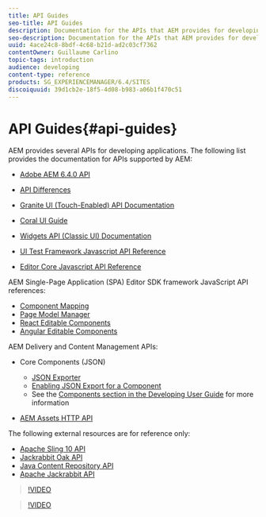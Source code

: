 ```yaml
---
title: API Guides
seo-title: API Guides
description: Documentation for the APIs that AEM provides for developing applications
seo-description: Documentation for the APIs that AEM provides for developing applications
uuid: 4ace24c8-8bdf-4c68-b21d-ad2c03cf7362
contentOwner: Guillaume Carlino
topic-tags: introduction
audience: developing
content-type: reference
products: SG_EXPERIENCEMANAGER/6.4/SITES
discoiquuid: 39d1cb2e-18f5-4d08-b983-a06b1f470c51
---
```


# API Guides{#api-guides}

AEM provides several APIs for developing applications. The following list provides the documentation for APIs supported by AEM:

* [Adobe AEM 6.4.0 API](https://helpx.adobe.com/experience-manager/6-4/sites/developing/using/reference-materials/javadoc/index.html)  

* [API Differences](https://helpx.adobe.com/experience-manager/6-4/sites/developing/using/reference-materials/diff-previous/changes.html)  

* [Granite UI (Touch-Enabled) API Documentation](https://helpx.adobe.com/experience-manager/6-4/sites/developing/using/reference-materials/granite-ui/api/index.html)  

* [Coral UI Guide](https://helpx.adobe.com/experience-manager/6-4/sites/developing/using/reference-materials/coral-ui/coralui3/index.html)  

* [Widgets API (Classic UI) Documentation](https://helpx.adobe.com/experience-manager/6-4/sites/developing/using/reference-materials/widgets-api/index.html)  

* [UI Test Framework Javascript API Reference](https://helpx.adobe.com/experience-manager/6-4/sites/developing/using/reference-materials/test-api/index.html)  

* [Editor Core Javascript API Reference](https://helpx.adobe.com/experience-manager/6-4/sites/developing/using/reference-materials/jsdoc/ui-touch/editor-core/index.html)

AEM Single-Page Application (SPA) Editor SDK framework JavaScript API references:

* [Component Mapping](https://www.npmjs.com/package/@adobe/aem-spa-component-mapping)
* [Page Model Manager](https://www.npmjs.com/package/@adobe/aem-spa-page-model-manager)
* [React Editable Components](https://www.npmjs.com/package/@adobe/aem-react-editable-components)
* [Angular Editable Components](https://www.npmjs.com/package/@adobe/aem-angular-editable-components)

AEM Delivery and Content Management APIs:

* Core Components (JSON)

  * [JSON Exporter](/help/sites-developing/json-exporter.md)
  * [Enabling JSON Export for a Component](/help/sites-developing/json-exporter-components.md)
  * See the [Components section in the Developing User Guide](https://helpx.adobe.com/experience-manager/6-4/sites/developing/user-guide.html?topic=/experience-manager/6-4/sites/developing/morehelp/components.ug.js) for more information

* [AEM Assets HTTP API](/help/assets/mac-api-assets.md)

The following external resources are for reference only:

* [Apache Sling 10 API](https://sling.apache.org/apidocs/sling10/)
* [Jackrabbit Oak API](https://jackrabbit.apache.org/oak/docs/oak_api/overview.html)
* [Java Content Repository API](https://docs.adobe.com/docs/en/spec/javax.jcr/javadocs/jcr-2.0/index.html)
* [Apache Jackrabbit API](https://jackrabbit.apache.org/api)

>[!VIDEO](https://vimeo.com/)

>[!VIDEO](https://vimeo.com/)

